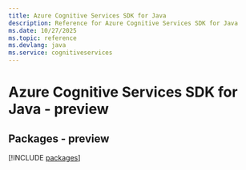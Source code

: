 ```yaml
---
title: Azure Cognitive Services SDK for Java
description: Reference for Azure Cognitive Services SDK for Java
ms.date: 10/27/2025
ms.topic: reference
ms.devlang: java
ms.service: cognitiveservices
---
```

# Azure Cognitive Services SDK for Java - preview
## Packages - preview
[!INCLUDE [packages](cognitive-services-index.md)]
